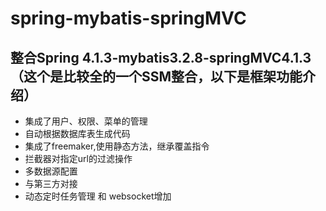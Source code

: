 # spring-mybatis-springMVC
## 整合Spring 4.1.3-mybatis3.2.8-springMVC4.1.3（这个是比较全的一个SSM整合，以下是框架功能介绍）

* 集成了用户、权限、菜单的管理
* 自动根据数据库表生成代码
* 集成了freemaker,使用静态方法，继承覆盖指令
* 拦截器对指定url的过滤操作
* 多数据源配置
* 与第三方对接
* 动态定时任务管理 和 websocket增加
